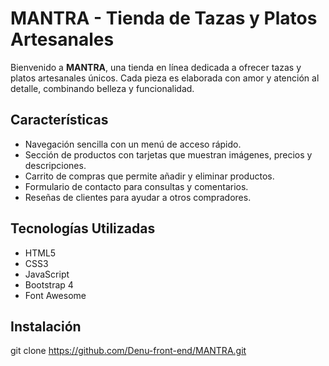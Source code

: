 
# MANTRA - Tienda de Tazas y Platos Artesanales

Bienvenido a **MANTRA**, una tienda en línea dedicada a ofrecer tazas y platos artesanales únicos. Cada pieza es elaborada con amor y atención al detalle, combinando belleza y funcionalidad.

## Características

- Navegación sencilla con un menú de acceso rápido.
- Sección de productos con tarjetas que muestran imágenes, precios y descripciones.
- Carrito de compras que permite añadir y eliminar productos.
- Formulario de contacto para consultas y comentarios.
- Reseñas de clientes para ayudar a otros compradores.

## Tecnologías Utilizadas

- HTML5
- CSS3
- JavaScript
- Bootstrap 4
- Font Awesome

## Instalación

   git clone https://github.com/Denu-front-end/MANTRA.git

